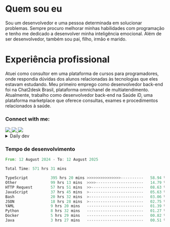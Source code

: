 # Quem sou eu
Sou um desenvolvedor e uma pessoa determinada em solucionar problemas. Sempre procuro melhorar minhas habilidades com programação e tenho me dedicado a desenvolver minha inteligência emocional. Além de ser desenvolvedor, também sou pai, filho, irmão e marido.

# Experiência profissional
Atuei como consultor em uma plataforma de cursos para programadores, onde respondia dúvidas dos alunos relacionadas às tecnologias que eles estavam estudando.
Meu primeiro emprego como desenvolvedor back-end foi na Chat2desk Brasil, plataforma omnichanel de multiatendimento.
Atualmente, trabalho como desenvolvedor back-end na Saúde iD, uma plataforma marketplace que oferece consultas, exames e procedimentos relacionados à saúde.

### Connect with me:
<a href="https://www.linkedin.com/in/theusmoreira" target="_blank" >
<img src="https://img.shields.io/badge/linkedin-%230077B5.svg?&style=for-the-badge&logo=linkedin&logoColor=white ">
</a>
<a href="https://www.instagram.com/matheus.s.moreira/" target="_blank">
<img src="https://img.shields.io/badge/instagram-%23E4405F.svg?&style=for-the-badge&logo=instagram&logoColor=white">
</a>
<a href="mailto:matheussm301@gmail.com"  target="_blank">
<img src="https://img.shields.io/badge/gmail-%23E4405F.svg?&style=for-the-badge&logo=gmail&logoColor=white">
</a>


<details>
  <summary>Daily dev </summary>
<p>
  <a href="https://app.daily.dev/matheussantos"><img src="https://github.com/matheus-santos-moreira/matheus-santos-moreira/blob/master/devcard.svg" width="200" alt="Matheus Santos's Dev Card"/></a>
 </p>
</details>

<h3>Tempo de desenvolvimento</h3>

<!--START_SECTION:waka-->

```rust
From: 12 August 2024 - To: 12 August 2025

Total Time: 571 hrs 31 mins

TypeScript          395 hrs 20 mins >>>>>>>>>>>>>>>----------   58.94 %
Other               99 hrs 13 mins  >>>>---------------------   14.79 %
HTTP Request        57 hrs 51 mins  >>-----------------------   08.63 %
JavaScript          37 hrs 45 mins  >------------------------   05.63 %
Bash                20 hrs 32 mins  >------------------------   03.06 %
JSON                18 hrs 28 mins  >------------------------   02.75 %
YAML                9 hrs 20 mins   -------------------------   01.39 %
Python              8 hrs 32 mins   -------------------------   01.27 %
Docker              5 hrs 29 mins   -------------------------   00.82 %
Java                3 hrs 27 mins   -------------------------   00.51 %
```

<!--END_SECTION:waka-->
